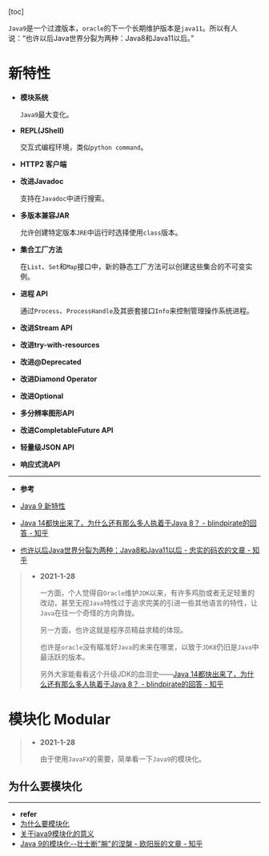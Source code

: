 [toc]

`Java9`是一个过渡版本，`oracle`的下一个长期维护版本是`java11`。所以有人说：“也许以后Java世界分裂为两种：Java8和Java11以后。”

# 新特性

- **模块系统**

  `Java9`最大变化。

- **REPL(JShell)**

  交互式编程环境，类似`python command`。

- **HTTP2 客户端**

- **改进Javadoc**

  支持在`Javadoc`中进行搜索。

- **多版本兼容JAR**

  允许创建特定版本`JRE`中运行时选择使用`class`版本。

- **集合工厂方法**

  在`List`、`Set`和`Map`接口中，新的静态工厂方法可以创建这些集合的不可变实例。

- **进程 API**

  通过`Process`、`ProcessHandle`及其嵌套接口`Info`来控制管理操作系统进程。

- **改进Stream API**

- **改进try-with-resources**

- **改进@Deprecated**

- **改进Diamond Operator**

- **改进Optional**

- **多分辨率图形API**

- **改进CompletableFuture API**

- **轻量级JSON API**

- **响应式流API**

<hr>

- **参考**
- [Java 9 新特性](https://www.runoob.com/java/java9-new-features.html)

- [Java 14都快出来了，为什么还有那么多人执着于Java 8？ - blindpirate的回答 - 知乎](https://www.zhihu.com/question/360985479/answer/956242314)
- [也许以后Java世界分裂为两种：Java8和Java11以后 - 忠实的码农的文章 - 知乎](https://zhuanlan.zhihu.com/p/59585738)

> - **2021-1-28**
>
>   一方面，个人觉得自`Oracle`维护`JDK`以来，有许多鸡肋或者无足轻重的改动，甚至无视`Java`特性过于追求完美的引进一些其他语言的特性，让`Java`在往一个奇怪的方向靠拢。
>
>   另一方面，也许这就是程序员精益求精的体现。
>
>   也许是`oracle`没有瞄准好`Java`的未来在哪里，以致于`JDK8`仍旧是`Java`中最活跃的版本。
>
>   另外大家能看看这个升级JDK的血泪史——[Java 14都快出来了，为什么还有那么多人执着于Java 8？ - blindpirate的回答 - 知乎](https://www.zhihu.com/question/360985479/answer/956242314)

# 模块化 Modular

> - **2021-1-28**
>
>   由于使用`JavaFX`的需要，简单看一下`Java9`的模块化。

## 为什么要模块化



<hr>

- **refer**
- [为什么要模块化](https://www.cnblogs.com/tigerhsu/p/9877733.html)
- [关于java9模块化的意义](https://www.v2ex.com/amp/t/459610)
- [Java 9的模块化--壮士断"腕"的涅槃 - 欧阳辰的文章 - 知乎](https://zhuanlan.zhihu.com/p/24800180)